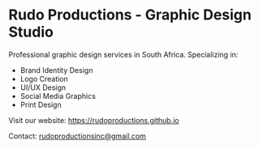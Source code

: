 # Rudo Productions - Graphic Design Studio

Professional graphic design services in South Africa. Specializing in:
- Brand Identity Design
- Logo Creation
- UI/UX Design
- Social Media Graphics
- Print Design

Visit our website: https://rudoproductions.github.io

Contact: rudoproductionsinc@gmail.com
